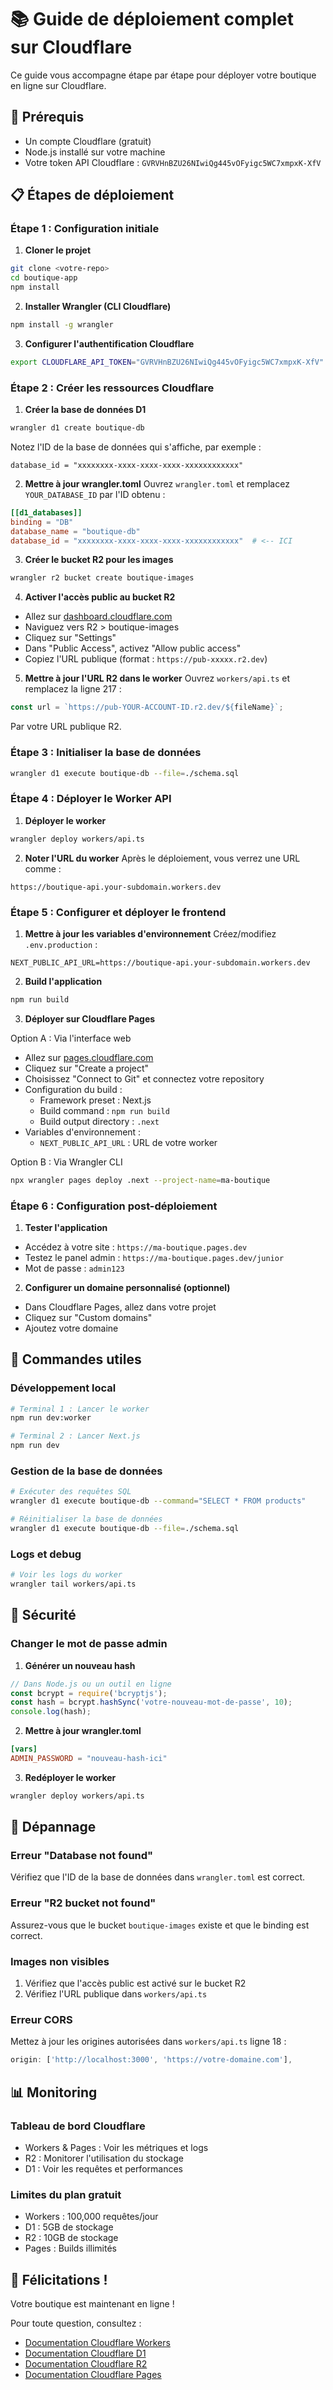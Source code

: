 # 📚 Guide de déploiement complet sur Cloudflare

Ce guide vous accompagne étape par étape pour déployer votre boutique en ligne sur Cloudflare.

## 🔑 Prérequis

- Un compte Cloudflare (gratuit)
- Node.js installé sur votre machine
- Votre token API Cloudflare : `GVRVHnBZU26NIwiQg445vOFyigc5WC7xmpxK-XfV`

## 📋 Étapes de déploiement

### Étape 1 : Configuration initiale

1. **Cloner le projet**
```bash
git clone <votre-repo>
cd boutique-app
npm install
```

2. **Installer Wrangler (CLI Cloudflare)**
```bash
npm install -g wrangler
```

3. **Configurer l'authentification Cloudflare**
```bash
export CLOUDFLARE_API_TOKEN="GVRVHnBZU26NIwiQg445vOFyigc5WC7xmpxK-XfV"
```

### Étape 2 : Créer les ressources Cloudflare

1. **Créer la base de données D1**
```bash
wrangler d1 create boutique-db
```

Notez l'ID de la base de données qui s'affiche, par exemple :
```
database_id = "xxxxxxxx-xxxx-xxxx-xxxx-xxxxxxxxxxxx"
```

2. **Mettre à jour wrangler.toml**
Ouvrez `wrangler.toml` et remplacez `YOUR_DATABASE_ID` par l'ID obtenu :
```toml
[[d1_databases]]
binding = "DB"
database_name = "boutique-db"
database_id = "xxxxxxxx-xxxx-xxxx-xxxx-xxxxxxxxxxxx"  # <-- ICI
```

3. **Créer le bucket R2 pour les images**
```bash
wrangler r2 bucket create boutique-images
```

4. **Activer l'accès public au bucket R2**
- Allez sur [dashboard.cloudflare.com](https://dashboard.cloudflare.com)
- Naviguez vers R2 > boutique-images
- Cliquez sur "Settings"
- Dans "Public Access", activez "Allow public access"
- Copiez l'URL publique (format : `https://pub-xxxxx.r2.dev`)

5. **Mettre à jour l'URL R2 dans le worker**
Ouvrez `workers/api.ts` et remplacez la ligne 217 :
```typescript
const url = `https://pub-YOUR-ACCOUNT-ID.r2.dev/${fileName}`;
```
Par votre URL publique R2.

### Étape 3 : Initialiser la base de données

```bash
wrangler d1 execute boutique-db --file=./schema.sql
```

### Étape 4 : Déployer le Worker API

1. **Déployer le worker**
```bash
wrangler deploy workers/api.ts
```

2. **Noter l'URL du worker**
Après le déploiement, vous verrez une URL comme :
```
https://boutique-api.your-subdomain.workers.dev
```

### Étape 5 : Configurer et déployer le frontend

1. **Mettre à jour les variables d'environnement**
Créez/modifiez `.env.production` :
```env
NEXT_PUBLIC_API_URL=https://boutique-api.your-subdomain.workers.dev
```

2. **Build l'application**
```bash
npm run build
```

3. **Déployer sur Cloudflare Pages**

Option A : Via l'interface web
- Allez sur [pages.cloudflare.com](https://pages.cloudflare.com)
- Cliquez sur "Create a project"
- Choisissez "Connect to Git" et connectez votre repository
- Configuration du build :
  - Framework preset : Next.js
  - Build command : `npm run build`
  - Build output directory : `.next`
- Variables d'environnement :
  - `NEXT_PUBLIC_API_URL` : URL de votre worker

Option B : Via Wrangler CLI
```bash
npx wrangler pages deploy .next --project-name=ma-boutique
```

### Étape 6 : Configuration post-déploiement

1. **Tester l'application**
- Accédez à votre site : `https://ma-boutique.pages.dev`
- Testez le panel admin : `https://ma-boutique.pages.dev/junior`
- Mot de passe : `admin123`

2. **Configurer un domaine personnalisé (optionnel)**
- Dans Cloudflare Pages, allez dans votre projet
- Cliquez sur "Custom domains"
- Ajoutez votre domaine

## 🔧 Commandes utiles

### Développement local
```bash
# Terminal 1 : Lancer le worker
npm run dev:worker

# Terminal 2 : Lancer Next.js
npm run dev
```

### Gestion de la base de données
```bash
# Exécuter des requêtes SQL
wrangler d1 execute boutique-db --command="SELECT * FROM products"

# Réinitialiser la base de données
wrangler d1 execute boutique-db --file=./schema.sql
```

### Logs et debug
```bash
# Voir les logs du worker
wrangler tail workers/api.ts
```

## 🔐 Sécurité

### Changer le mot de passe admin

1. **Générer un nouveau hash**
```javascript
// Dans Node.js ou un outil en ligne
const bcrypt = require('bcryptjs');
const hash = bcrypt.hashSync('votre-nouveau-mot-de-passe', 10);
console.log(hash);
```

2. **Mettre à jour wrangler.toml**
```toml
[vars]
ADMIN_PASSWORD = "nouveau-hash-ici"
```

3. **Redéployer le worker**
```bash
wrangler deploy workers/api.ts
```

## 🚨 Dépannage

### Erreur "Database not found"
Vérifiez que l'ID de la base de données dans `wrangler.toml` est correct.

### Erreur "R2 bucket not found"
Assurez-vous que le bucket `boutique-images` existe et que le binding est correct.

### Images non visibles
1. Vérifiez que l'accès public est activé sur le bucket R2
2. Vérifiez l'URL publique dans `workers/api.ts`

### Erreur CORS
Mettez à jour les origines autorisées dans `workers/api.ts` ligne 18 :
```typescript
origin: ['http://localhost:3000', 'https://votre-domaine.com'],
```

## 📊 Monitoring

### Tableau de bord Cloudflare
- Workers & Pages : Voir les métriques et logs
- R2 : Monitorer l'utilisation du stockage
- D1 : Voir les requêtes et performances

### Limites du plan gratuit
- Workers : 100,000 requêtes/jour
- D1 : 5GB de stockage
- R2 : 10GB de stockage
- Pages : Builds illimités

## 🎉 Félicitations !

Votre boutique est maintenant en ligne ! 

Pour toute question, consultez :
- [Documentation Cloudflare Workers](https://developers.cloudflare.com/workers/)
- [Documentation Cloudflare D1](https://developers.cloudflare.com/d1/)
- [Documentation Cloudflare R2](https://developers.cloudflare.com/r2/)
- [Documentation Cloudflare Pages](https://developers.cloudflare.com/pages/)